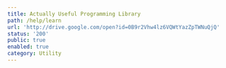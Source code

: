 ```yaml
---
title: Actually Useful Programming Library
path: /help/learn
url: 'http://drive.google.com/open?id=0B9r2Vhw4lz6VQWtYazZpTWNuQjQ'
status: '200'
public: true
enabled: true
category: Utility
---
```


